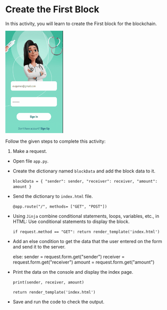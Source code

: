 Create the First Block
======================


In this activity, you will learn to create the First block for the blockchain.




<img src= "https://github.com/procodingclass/tutorial_images/blob/main/C58SA1.gif?raw=true" width = "180" height = "320">




Follow the given steps to complete this activity:
1. Make a request.


* Open file `app.py`.


* Create the dictionary named `blockData` and add the block data to it.


    `blockData = {
  "sender": sender,
  "receiver": receiver,
  "amount": amount
}`


* Send the dictionary to `index.html` file.


    `@app.route("/", methods= ["GET", "POST"])`


* Using `Jinja` combine conditional statements, loops, variables, etc., in HTML:
Use conditional statements to  display the block.
 
    `if request.method == "GET":
        return render_template('index.html')`


* Add an else condition to get the data that the user entered on the form and send it to the server.


    else:
        sender = request.form.get("sender")
        receiver = request.form.get("receiver")
        amount = request.form.get("amount")


* Print the data on the console and display the index page.


    `print(sender, receiver, amount)`


    `return render_template('index.html')`
   


* Save and run the code to check the output.
